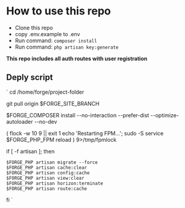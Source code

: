# How to use this repo

- Clone this repo
- copy .env.example to .env
- Run command: `composer install`
- Run command: `php artisan key:generate`

**This repo includes all auth routes with user registration**

## Deply script

`
cd /home/forge/project-folder

git pull origin $FORGE_SITE_BRANCH

$FORGE_COMPOSER install --no-interaction --prefer-dist --optimize-autoloader --no-dev

( flock -w 10 9 || exit 1
    echo 'Restarting FPM...'; sudo -S service $FORGE_PHP_FPM reload ) 9>/tmp/fpmlock

if [ -f artisan ]; then

    $FORGE_PHP artisan migrate --force
    $FORGE_PHP artisan cache:clear
    $FORGE_PHP artisan config:cache
    $FORGE_PHP artisan view:clear
    $FORGE_PHP artisan horizon:terminate
    $FORGE_PHP artisan route:cache

fi
`
